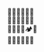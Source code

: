 🌳🌳🌳🌳🌳🌳<br />
🌲🌳🌳🌳🌳🌳<br />
🌳🌲🌲🌳🏕️🌳<br />
🌲🌳🌲🌲🌳🌳<br />
<!--
**andy-esch/andy-esch** is a ✨ _special_ ✨ repository because its `README.md` (this file) appears on your GitHub profile.

Here are some ideas to get you started:

- 🔭 I’m currently working on ...
- 🌱 I’m currently learning ...
- 👯 I’m looking to collaborate on ...
- 🤔 I’m looking for help with ...
- 💬 Ask me about ...
- 📫 How to reach me: ...
- 😄 Pronouns: ...
- ⚡ Fun fact: ...
-->
